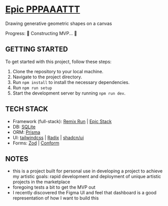 # [Epic PPPAAATTT](https://github.com/goodeats/epic-pppaaattt)

Drawing generative geometric shapes on a canvas

Progress: 🚧 Constructing MVP... 🚧

## GETTING STARTED

To get started with this project, follow these steps:

1. Clone the repository to your local machine.
2. Navigate to the project directory.
3. Run `npm install` to install the necessary dependencies.
4. Run `npm run setup`
5. Start the development server by running `npm run dev`.

## TECH STACK

- Framework (full-stack): [Remix Run](https://remix.run/) | [Epic Stack](https://github.com/epicweb-dev/epic-stack)
- DB: [SQLite](https://www.sqlite.org/index.html)
- ORM: [Prisma](https://www.prisma.io/)
- UI: [tailwindcss](https://tailwindcss.com/) | [Radix](https://www.radix-ui.com/) | [shadcn/ui](https://ui.shadcn.com/)
- Forms: [Zod](https://zod.dev/) | [Conform](https://conform.guide/)

## NOTES

- this is a project built for personal use in developing a project to achieve my artistic goals: rapid development and deployment of unique artistic projects in the marketplace
- foregoing tests a bit to get the MVP out
- I recently discovered the Figma UI and feel that dashboard is a good representation of how I want to build this